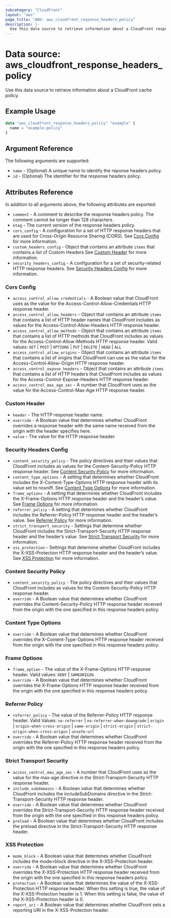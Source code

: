 ```yaml
---
subcategory: "CloudFront"
layout: "aws"
page_title: "AWS: aws_cloudfront_response_headers_policy"
description: |-
  Use this data source to retrieve information about a CloudFront response headers policy.
---
```


# Data source: aws_cloudfront_response_headers_policy

Use this data source to retrieve information about a CloudFront cache policy.

## Example Usage

```terraform
data "aws_cloudfront_response_headers_policy" "example" {
  name = "example-policy"
}
```

## Argument Reference

The following arguments are supported:

* `name` - (Optional) A unique name to identify the reponse headers policy.
* `id` - (Optional) The identifier for the response headers policy.

## Attributes Reference

In addition to all arguments above, the following attributes are exported:

* `comment` - A comment to describe the response headers policy. The comment cannot be longer than 128 characters.
* `etag` - The current version of the response headers policy.
* `cors_config` - A configuration for a set of HTTP response headers that are used for Cross-Origin Resource Sharing (CORS). See [Cors Config](#cors_config) for more information.
* `custom_headers_config` - Object that contains an attribute `items` that contains a list of Custom Headers See [Custom Header](#custom_header) for more information.
* `security_headers_config` - A configuration for a set of security-related HTTP response headers. See [Security Headers Config](#security_headers_config) for more information.

### Cors Config

* `access_control_allow_credentials` - A Boolean value that CloudFront uses as the value for the Access-Control-Allow-Credentials HTTP response header.
* `access_control_allow_headers` - Object that contains an attribute `items` that contains a list of HTTP header names that CloudFront includes as values for the Access-Control-Allow-Headers HTTP response header. 
* `access_control_allow_methods` - Object that contains an attribute `items` that contains a list of HTTP methods that CloudFront includes as values for the Access-Control-Allow-Methods HTTP response header. Valid values: `GET` | `POST` | `OPTIONS` | `PUT` | `DELETE` | `HEAD` | `ALL`
* `access_control_allow_origins` - Object that contains an attribute `items` that contains a list of origins that CloudFront can use as the value for the Access-Control-Allow-Origin HTTP response header.
* `access_control_expose_headers` - Object that contains an attribute `items` that contains a list of HTTP headers that CloudFront includes as values for the Access-Control-Expose-Headers HTTP response header. 
* `access_control_max_age_sec` - A number that CloudFront uses as the value for the Access-Control-Max-Age HTTP response header.

### Custom Header

* `header` - The HTTP response header name.
* `override` - A Boolean value that determines whether CloudFront overrides a response header with the same name received from the origin with the header specifies here.
* `value` - The value for the HTTP response header.

### Security Headers Config

* `content_security_policy` - The policy directives and their values that CloudFront includes as values for the Content-Security-Policy HTTP response header. See [Content Security Policy](#content_security_policy) for more information.
* `content_type_options` - A setting that determines whether CloudFront includes the X-Content-Type-Options HTTP response header with its value set to nosniff. See [Content Type Options](#content_type_options) for more information.
* `frame_options` - A setting that determines whether CloudFront includes the X-Frame-Options HTTP response header and the header’s value. See [Frame Options](#frame_options) for more information.
* `referrer_policy` - A setting that determines whether CloudFront includes the Referrer-Policy HTTP response header and the header’s value. See [Referrer Policy](#referrer_policy) for more information.
* `strict_transport_security` - Settings that determine whether CloudFront includes the Strict-Transport-Security HTTP response header and the header’s value. See [Strict Transport Security](#strict_transport_security) for more information.
* `xss_protection` - Settings that determine whether CloudFront includes the X-XSS-Protection HTTP response header and the header’s value. See [XSS Protection](#xss_protection) for more information.

### Content Security Policy

* `content_security_policy` - The policy directives and their values that CloudFront includes as values for the Content-Security-Policy HTTP response header.
* `override` - A Boolean value that determines whether CloudFront overrides the Content-Security-Policy HTTP response header received from the origin with the one specified in this response headers policy.

### Content Type Options

* `override` - A Boolean value that determines whether CloudFront overrides the X-Content-Type-Options HTTP response header received from the origin with the one specified in this response headers policy.

### Frame Options

* `frame_option` - The value of the X-Frame-Options HTTP response header. Valid values: `DENY` | `SAMEORIGIN`
* `override` - A Boolean value that determines whether CloudFront overrides the X-Frame-Options HTTP response header received from the origin with the one specified in this response headers policy.

### Referrer Policy

* `referrer_policy` - The value of the Referrer-Policy HTTP response header. Valid Values: `no-referrer` | `no-referrer-when-downgrade` | `origin` | `origin-when-cross-origin` | `same-origin` | `strict-origin` | `strict-origin-when-cross-origin` | `unsafe-url`
* `override` - A Boolean value that determines whether CloudFront overrides the Referrer-Policy HTTP response header received from the origin with the one specified in this response headers policy.

### Strict Transport Security

* `access_control_max_age_sec` - A number that CloudFront uses as the value for the max-age directive in the Strict-Transport-Security HTTP response header.
* `include_subdomains` - A Boolean value that determines whether CloudFront includes the includeSubDomains directive in the Strict-Transport-Security HTTP response header.
* `override` - A Boolean value that determines whether CloudFront overrides the Strict-Transport-Security HTTP response header received from the origin with the one specified in this response headers policy.
* `preload` - A Boolean value that determines whether CloudFront includes the preload directive in the Strict-Transport-Security HTTP response header.

### XSS Protection

* `mode_block` - A Boolean value that determines whether CloudFront includes the mode=block directive in the X-XSS-Protection header.
* `override` - A Boolean value that determines whether CloudFront overrides the X-XSS-Protection HTTP response header received from the origin with the one specified in this response headers policy.
* `protection` - A Boolean value that determines the value of the X-XSS-Protection HTTP response header. When this setting is true, the value of the X-XSS-Protection header is 1. When this setting is false, the value of the X-XSS-Protection header is 0.
* `report_uri` - A Boolean value that determines whether CloudFront sets a reporting URI in the X-XSS-Protection header.
